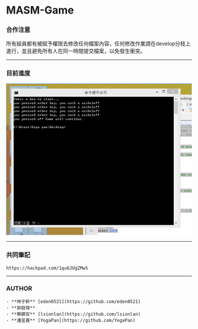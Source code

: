 MASM-Game
=========

### 合作注意

所有組員都有被賦予權限去修改任何檔案內容，任何修改作業請在develop分枝上進行，並且避免所有人在同一時間提交檔案，以免發生衝突。

-------------------------------------

### 目前進度

![Achieve](/achieve.png?raw=true)

--------------------------------------

### 共同筆記

	https://hackpad.com/1qu6JUgZMwS

---------------------------------------

### AUTHOR

	- **林子軒** [eden0521](https://github.com/eden0521)
	- **郭庭瑋**
	- **蔡鎮安** [lsionlan](https://github.com/lsionlan)
	- **潘昱嘉** [YogaPan](https://github.com/YogaPan)
